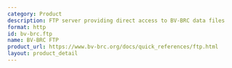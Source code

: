 ```yaml
---
category: Product
description: FTP server providing direct access to BV-BRC data files
format: http
id: bv-brc.ftp
name: BV-BRC FTP
product_url: https://www.bv-brc.org/docs/quick_references/ftp.html
layout: product_detail
---
```

